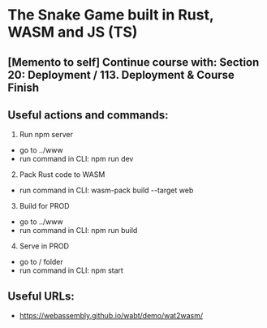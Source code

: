 # The Snake Game built in Rust, WASM and JS (TS)

## [Memento to self] Continue course with: Section 20: Deployment / 113. Deployment & Course Finish

## Useful actions and commands:
1. Run npm server
- go to ../www
- run command in CLI: npm run dev

2. Pack Rust code to WASM
- run command in CLI: wasm-pack build --target web

3. Build for PROD
- go to ../www
- run command in CLI: npm run build

4. Serve in PROD
- go to / folder
- run command in CLI: npm start

## Useful URLs:
- https://webassembly.github.io/wabt/demo/wat2wasm/
